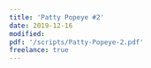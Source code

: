 ```yaml
---
title: 'Patty Popeye #2'
date: 2019-12-16
modified:
pdf: '/scripts/Patty-Popeye-2.pdf'
freelance: true
---
```

